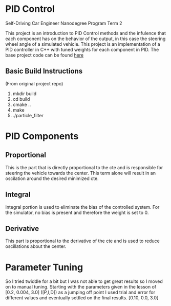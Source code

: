 # PID Control
Self-Driving Car Engineer Nanodegree Program Term 2

This project is an introduction to PID Control methods and the infulence that each component has on the behavior of the output, in this case the steering wheel angle of a simulated vehicle.  This project is an implementation of a PID controller in C++ with tuned weights for each component in PID.  The base project code can be found [here](https://github.com/udacity/CarND-PID-Control-Project)

## Basic Build Instructions
(From original project repo)

1. mkdir build
2. cd build
3. cmake ..
4. make
5. ./particle_filter

# PID Components
## Proportional 
This is the part that is directly proportional to the cte and is responsible for steering the vehicle towards the center.  This term alone will result in an oscilation around the desired minimized cte.

## Integral
Integral portion is used to eliminate the bias of the controlled system.  For the simulator, no bias is present and therefore the weight is set to 0.

## Derivative
This part is proportional to the derivative of the cte and is used to reduce oscillations about the center.

# Parameter Tuning
So I tried twiddle for a bit but I was not able to get great results so I moved on to manual tuning.  Starting with the parameters given in the lesson of [0.2, 0.004, 3.0] ([P,I,D]) as a jumping off point I used trial and error for different values and eventually settled on the final results.  [0.10, 0.0, 3.0]

